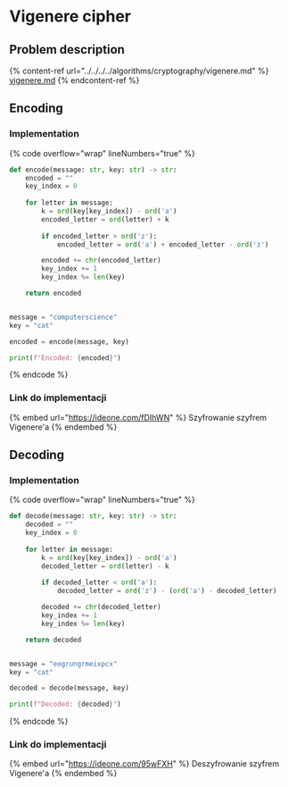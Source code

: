 # Vigenere cipher

## Problem description

{% content-ref url="../../../../algorithms/cryptography/vigenere.md" %}
[vigenere.md](../../../../algorithms/cryptography/vigenere.md)
{% endcontent-ref %}

## Encoding

### Implementation

{% code overflow="wrap" lineNumbers="true" %}
```python
def encode(message: str, key: str) -> str:
    encoded = ""
    key_index = 0
    
    for letter in message:            
        k = ord(key[key_index]) - ord('a')
        encoded_letter = ord(letter) + k
        
        if encoded_letter > ord('z'):
            encoded_letter = ord('a') + encoded_letter - ord('z')

        encoded += chr(encoded_letter)
        key_index += 1
        key_index %= len(key)

    return encoded


message = "computerscience"
key = "cat"

encoded = encode(message, key)

print(f"Encoded: {encoded}")
```
{% endcode %}

### Link do implementacji

{% embed url="https://ideone.com/fDIhWN" %}
Szyfrowanie szyfrem Vigenere'a
{% endembed %}

## Decoding

### Implementation

{% code overflow="wrap" lineNumbers="true" %}
```python
def decode(message: str, key: str) -> str:
    decoded = ""
    key_index = 0
    
    for letter in message:
        k = ord(key[key_index]) - ord('a')
        decoded_letter = ord(letter) - k
        
        if decoded_letter < ord('a'):
            decoded_letter = ord('z') - (ord('a') - decoded_letter)

        decoded += chr(decoded_letter)
        key_index += 1
        key_index %= len(key)

    return decoded


message = "eogrungrmeixpcx"
key = "cat"

decoded = decode(message, key)

print(f"Decoded: {decoded}")
```
{% endcode %}

### Link do implementacji

{% embed url="https://ideone.com/95wFXH" %}
Deszyfrowanie szyfrem Vigenere'a
{% endembed %}
